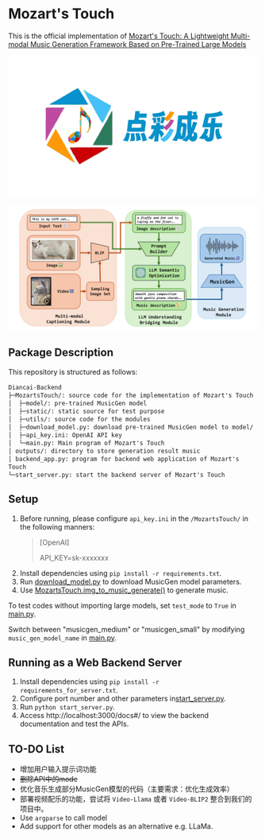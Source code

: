 # Mozart's Touch
This is the official implementation of [Mozart's Touch: A Lightweight Multi-modal Music Generation Framework Based on Pre-Trained Large Models](https://arxiv.org/abs/2405.02801)

![](logo.png)

![](architecture.png)

## Package Description
This repository is structured as follows:
```
Diancai-Backend
├─MozartsTouch/: source code for the implementation of Mozart's Touch
│  ├─model/: pre-trained MusicGen model
│  ├─static/: static source for test purpose
│  ├─utils/: source code for the modules
│  ├─download_model.py: download pre-trained MusicGen model to model/
│  ├─api_key.ini: OpenAI API key
│  └─main.py: Main program of Mozart's Touch
│ outputs/: directory to store generation result music
│ backend_app.py: program for backend web application of Mozart's Touch
└─start_server.py: start the backend server of Mozart's Touch
```
## Setup
1. Before running, please configure `api_key.ini` in the `/MozartsTouch/`  in the following manners:
   > [OpenAI]
   >
   > API_KEY=sk-xxxxxxx
2. Install dependencies using `pip install -r requirements.txt`.
3. Run [download_model.py](MozartsTouch/download_model.py) to download MusicGen model parameters.
4. Use [MozartsTouch.img_to_music_generate()](MozartsTouch/main.py) to generate music.

To test codes without importing large models, set `test_mode` to `True` in [main.py](MozartsTouch/main.py).

 Switch between "musicgen_medium" or "musicgen_small" by modifying `music_gen_model_name` in [main.py](MozartsTouch/main.py).

## Running as a Web Backend Server

1. Install dependencies using `pip install -r requirements_for_server.txt`.
2. Configure port number and other parameters in[start_server.py](/app/start_server.py).
3. Run `python start_server.py`.
4. Access http://localhost:3000/docs#/ to view the backend documentation and test the APIs.



## TO-DO List
- 增加用户输入提示词功能
- ~~删除API中的mode~~
- 优化音乐生成部分MusicGen模型的代码（主要需求：优化生成效率）
- 部署视频配乐的功能，尝试将 `Video-Llama` 或者 `Video-BLIP2` 整合到我们的项目中。
- Use `argparse` to call model
- Add support for other models as an alternative e.g. LLaMa.




